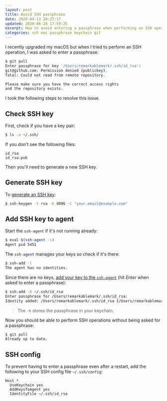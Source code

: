 ```yaml
---
layout: post
title: Avoid SSH passphrase
date: 2020-04-13 20:27:17
updated: 2020-06-28 17:59:25
excerpt: How to avoid entering a passphrase when performing an SSH operation.
categories: ssh mac passphrase keychain git
---
```


<!--email_off-->

I recently upgraded my macOS but when I tried to perform an SSH operation, I was asked to enter a passphrase:

```sh
$ git pull
Enter passphrase for key '/Users/remarkablemark/.ssh/id_rsa':
git@github.com: Permission denied (publickey).
fatal: Could not read from remote repository.

Please make sure you have the correct access rights
and the repository exists.
```

I took the following steps to resolve this issue.

## Check SSH key

First, check if you have a key pair:

```sh
$ ls -a ~/.ssh/
```

If you don't see the following files:

```
id_rsa
id_rsa.pub
```

Then you'll need to generate a new SSH key.

## Generate SSH key

To [generate an SSH key](https://help.github.com/en/github/authenticating-to-github/generating-a-new-ssh-key-and-adding-it-to-the-ssh-agent#generating-a-new-ssh-key):

```sh
$ ssh-keygen -t rsa -b 4096 -C "your.email@example.com"
```

## Add SSH key to agent

Start the `ssh-agent` if it's not running already:

```sh
$ eval $(ssh-agent -s)
Agent pid 5451
```

The `ssh-agent` manages your keys so check if it's there:

```sh
$ ssh-add -l
The agent has no identities.
```

Since there are no keys, [add your key to the `ssh-agent`](https://help.github.com/en/github/authenticating-to-github/generating-a-new-ssh-key-and-adding-it-to-the-ssh-agent#adding-your-ssh-key-to-the-ssh-agent) (hit _Enter_ when asked to enter a passphrase):

```sh
$ ssh-add -K ~/.ssh/id_rsa
Enter passphrase for /Users/remarkablemark/.ssh/id_rsa:
Identity added: /Users/remarkablemark/.ssh/id_rsa (/Users/remarkablemark/.ssh/id_rsa)
```

> The `-K` stores the passphrase in your keychain.

Now you should be able to perform SSH operations without being asked for a passphrase:

```sh
$ git pull
Already up to date.
```

## SSH config

To prevent having to enter a passphrase even after a restart, add the following to your SSH config file `~/.ssh/config`:

```
Host *
  UseKeychain yes
  AddKeysToAgent yes
  IdentityFile ~/.ssh/id_rsa
```

<!--/email_off-->
